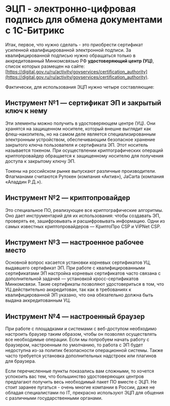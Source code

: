 # ЭЦП - электронно-цифровая подпись для обмена документами с 1С-Битрикс

Итак, первое, что нужно сделать - это приобрести сертификат усиленной квалифицированной электронной подписи. За квалифицированной подписью нужно обращаться только в аккредитованный Минкомсвязью РФ **удостоверяющий центр (УЦ)**, список которых размещен на сайте: [https://digital.gov.ru/ru/activity/govservices/certification_authority](https://digital.gov.ru/ru/activity/govservices/certification_authority).

Фактически, для использования ЭЦП нужно четыре составляющие:

## Инструмент №1 — сертификат ЭП и закрытый ключ к нему

Эти элементы можно получить в удостоверяющем центре (УЦ). Они хранятся на защищенном носителе, который внешне выглядит как флеш-накопитель, но на самом деле является специализированным электронным устройством, обеспечивающим безопасное хранение закрытого ключа пользователя и сертификата ЭП. Этот носитель называется токеном. При осуществлении криптографических операций криптопровайдер обращается к защищенному носителю для получения доступа к закрытому ключу ЭП.

Токены на российском рынке выпускают различные производители. Флагманами считаются Рутокен (компания «Актив»), JaСarta (компания «Аладдин Р.Д.»).

## Инструмент №2 — криптопровайдер

Это специальное ПО, реализующее все криптографические алгоритмы. Оно дает инструментарий для их использования: чтобы создавать ЭП, проверять ее, зашифровывать и расшифровывать информацию. Одни из самых известных криптопровайдеров — КриптоПро CSP и ViPNet CSP.

## Инструмент №3 — настроенное рабочее место

Основной вопрос касается установки корневых сертификатов УЦ, выдавшего сертификат ЭП. При работе с квалифицированными сертификатами ЭП настройка корневых сертификатов часто связана с дополнительной задачей — установкой кросс-сертификатов Минкомсвязи. Такие сертификаты позволяют удостовериться в том, что УЦ действительно аккредитован, так как в требованиях к квалифицированной ЭП указано, что она обязательно должна быть выдана аккредитованным УЦ.

## Инструмент №4 — настроенный браузер

При работе с площадками и системами с веб-доступом необходимо настроить браузер таким образом, чтобы он позволял осуществлять все необходимые операции. Если мы попробуем начать работу с браузером, настроенным по умолчанию, то работа с ЭП будет недоступна из-за политик безопасности операционной системы. Также часто требуется установка дополнительных надстроек или плагинов для браузера.

Если перечисленные пункты показались вам сложными, то хочется успокоить вас тем, что большинство удостоверяющих центров предлагают получить весь необходимый пакет ПО вместе с ЭЦП. Не стоит заранее пугаться - очень многие компании в России, даже не обладая специалистами по IT, прекрасно используют ЭЦП для общения с различными государственными органами.